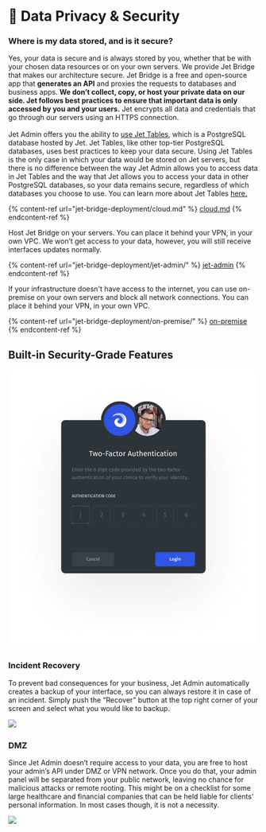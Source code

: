 # 🔐 Data Privacy & Security

### **Where is my data stored, and is it secure?**

Yes, your data is secure and is always stored by you, whether that be with your chosen data resources or on your own servers. We provide Jet Bridge that makes our architecture secure. Jet Bridge is a free and ope&#x6E;**-**&#x73;ource app that **generates an API** and proxies the requests to databases and business apps. **We don’t collect, copy, or host your private data on our side. Jet follows best practices to ensure that important data is only accessed by you and your users.** Jet encrypts all data and credentials that go through our servers using an HTTPS connection.\
\
Jet Admin offers you the ability to [use Jet Tables](https://docs.jetadmin.io/user-guide/integrations/jet-tables), which is a PostgreSQL database hosted by Jet. Jet Tables, like other top-tier PostgreSQL databases, uses best practices to keep your data secure.  Using Jet Tables is the only case in which your data would be stored on Jet servers, but there is no difference between the way Jet Admin allows you to access data in Jet Tables and the way that Jet allows you to access your data in other PostgreSQL databases, so your data remains secure, regardless of which databases you choose to use. You can learn more about Jet Tables [here.](https://docs.jetadmin.io/user-guide/integrations/jet-tables)

{% content-ref url="jet-bridge-deployment/cloud.md" %}
[cloud.md](jet-bridge-deployment/cloud.md)
{% endcontent-ref %}

Host Jet Bridge on your servers. You can place it behind your VPN, in your own VPC. We won’t get access to your data, however, you will still receive interfaces updates normally.

{% content-ref url="jet-bridge-deployment/jet-admin/" %}
[jet-admin](jet-bridge-deployment/jet-admin/)
{% endcontent-ref %}

If your infrastructure doesn't have access to the internet, you can use on-premise on your own servers and block all network connections. You can place it behind your VPN, in your own VPC.

{% content-ref url="jet-bridge-deployment/on-premise/" %}
[on-premise](jet-bridge-deployment/on-premise/)
{% endcontent-ref %}

## Built-in Security-Grade Features <a href="#built-in-security-grade-features" id="built-in-security-grade-features"></a>



![](<.gitbook/assets/image (738).png>)

### Incident Recovery <a href="#incident-recovery" id="incident-recovery"></a>

To prevent bad consequences for your business, Jet Admin automatically creates a backup of your interface, so you can always restore it in case of an incident. Simply push the “Recover” button at the top right corner of your screen and select what you would like to backup.

![](https://gblobscdn.gitbook.com/assets%2F-LQ08RFAKZvFADEiXKFy%2F-MGOKqrFcjeSkw6nnATM%2F-MGOUO-nRbXuxE22JoX4%2Frecover-dark%402x.png?alt=media\&token=0e3f32a9-fb29-4994-90ca-a59867b59763)

### DMZ <a href="#dmz" id="dmz"></a>

Since Jet Admin doesn’t require access to your data, you are free to host your admin’s API under DMZ or VPN network. Once you do that, your admin panel will be separated from your public network, leaving no chance for malicious attacks or remote rooting. This might be on a checklist for some large healthcare and financial companies that can be held liable for clients’ personal information. In most cases though, it is not a necessity.

![](https://gblobscdn.gitbook.com/assets%2F-LQ08RFAKZvFADEiXKFy%2F-LqpSrnI1pd1VctEG1LG%2F-LqpT2hOOG5k1OjEq6wb%2Fhow-it-works-dmz%402x.png?alt=media\&token=95609ba5-139e-4fe6-96e5-d04f0bfc51be)
